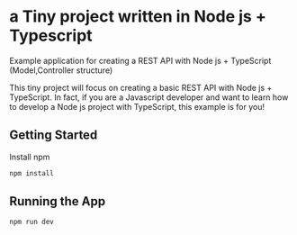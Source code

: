 # a Tiny project written in Node js + Typescript
Example application for creating a REST API with Node js + TypeScript (Model,Controller structure)

This tiny project will focus on creating a basic REST API with Node js + TypeScript.
In fact, if you are a Javascript developer and want to learn how to develop a Node js project with TypeScript, this example is for you!

## Getting Started

Install npm

```bash
npm install
```

## Running the App

```bash
npm run dev
```
